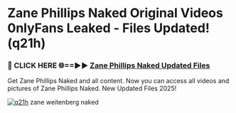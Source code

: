 # Zane Phillips Naked Original Videos 0nlyFans Leaked - Files Updated! (q21h)

<h3>🔴 CLICK HERE 🌐==►► <a href="https://tinyurl.com/up5wt9bj" rel="nofollow">Zane Phillips Naked Updated Files</a></h3>

Get Zane Phillips Naked and all content. Now you can access all videos and pictures of Zane Phillips Naked. New Updated Files 2025!

[![q21h](https://i.imgur.com/ABiUzMV.gif)](https://tinyurl.com/up5wt9bj)
zane weitenberg naked